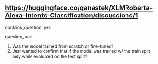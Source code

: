 ## https://huggingface.co/qanastek/XLMRoberta-Alexa-Intents-Classification/discussions/1

contains_question: yes

question_part: 
1. Was the model trained from scratch or fine-tuned?
2. Just wanted to confirm that if the model was trained w/ the train split only while evaluated on the test split?